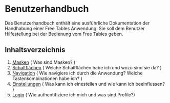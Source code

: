 # Benutzerhandbuch

Das Benutzerhandbuch enthält eine ausführliche Dokumentation der Handhabung einer Free Tables Anwendung. Sie soll dem Benutzer Hilfestellung bei der Bedienung vom Free Tables geben.

## Inhaltsverzeichnis
1. [Masken](masks/overview.md)  ( Was sind Masken? )
2. [Schaltflächen](buttons/overview.md)  ( Welche Schaltflächen habe ich und wozu sind sie da? )
3. [Navigation](navigation/overview.md) ( Wie navigiere ich durch die Anwendung? Welche Tastenkombinationen habe ich? )
3. [Einstellungen](preferences/overview.md) ( Was kann ich einestellen und wie kann ich beeinflussen? )
4. [Login](authorization/overview.md) ( Wie authentifiziere ich mich und was sind Profile?)
